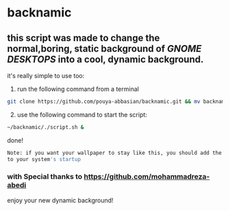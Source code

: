 # backnamic

## this script was made to change the normal,boring, static background of _GNOME DESKTOPS_ into a cool, dynamic background. 
it's really simple to use too:
1) run the following command from a terminal
```bash
git clone https://github.com/pouya-abbasian/backnamic.git && mv backnamic ~/backnamic ; cd ~/backnamic ; chmod +x script.sh
```
2) use the following command to start the script:
```bash
~/backnamic/./script.sh &
```
done!
```bash
Note: if you want your wallpaper to stay like this, you should add the script
to your system's startup
```
### with Special thanks to https://github.com/mohammadreza-abedi 

enjoy your new dynamic background!
